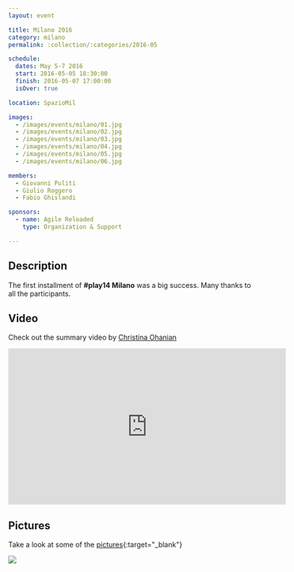 ```yaml
---
layout: event

title: Milano 2016
category: milano
permalink: :collection/:categories/2016-05

schedule:
  dates: May 5-7 2016
  start: 2016-05-05 18:30:00
  finish: 2016-05-07 17:00:00
  isOver: true

location: SpazioMil

images:
  - /images/events/milano/01.jpg
  - /images/events/milano/02.jpg
  - /images/events/milano/03.jpg
  - /images/events/milano/04.jpg
  - /images/events/milano/05.jpg
  - /images/events/milano/06.jpg

members:
  - Giovanni Puliti
  - Giulio Roggero
  - Fabio Ghislandi

sponsors:
  - name: Agile Reloaded
    type: Organization & Support

---
```


## Description
The first installment of **#play14 Milano** was a big success.
Many thanks to all the participants.


## Video
Check out the summary video by [Christina Ohanian](/players/christina-ohanian)

<iframe width="560" height="315" src="https://www.youtube.com/embed/7bRJPQMY-R0" frameborder="0" allowfullscreen></iframe>
<div class='two spacing'></div>

## Pictures
Take a look at some of the [pictures](http://agilereloaded.500px.com/-play14-2016---milano){:target="_blank"}

<a href='http://agilereloaded.500px.com/-play14-2016---milano' target="_blank">
  <img src='https://drscdn.500px.org/photo/169445095/m%3D2048/9e35650c6a3d583821b99975b7e828ab' />
</a>
